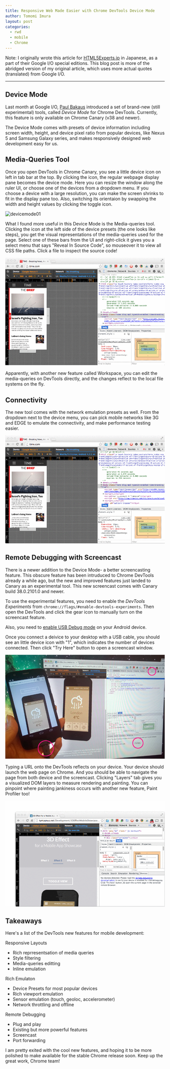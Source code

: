 ```yaml
---
title: Responsive Web Made Easier with Chrome DevTools Device Mode
author: Tomomi Imura
layout: post
categories:
  - rwd
  - mobile
  - Chrome  
---
```


Note: I originally wrote this article for [HTML5Experts.jp][html5j] in Japanese, as a part of their Google I/O special editions. This blog post is more of the abridged version of my original article, which uses more actual quotes (translated) from Google I/O.

---

## Device Mode

Last month at Google I/O, [Paul Bakaus][paulb] introduced a set of brand-new (still experimental) tools, called *Device Mode* for Chrome DevTools. Currently, this feature is only available on Chrome Canary (v38 and newer). 

The Device Mode comes with presets of device information including screen width, height, and device pixel ratio from popular devices, like Nexus 5 and Samsung Galaxy series, and makes responsively designed web development easy for us. 

## Media-Queries Tool

Once you open DevTools in Chrome Canary, you see a little device icon on left in tab bar at the top. By clicking the icon, the regular webpage display pane becomes the device mode. Here you can resize the window along the ruler UI, or choose one of the devices from a dropdown menu. If you choose a device with a large resolution, you can make the screen shrinks to fit in the display pane too. Also, switching its orientaion by swapping the width and height values by clicking the toggle icon.


![devicemode01](/assets/images/articles/2014/07/devtools-device-mode-1.gif "Device Mode")

What I found more useful in this Device Mode is the Media-queries tool. Clicking the icon at the left side of the device presets (the one looks like steps), you get the visual representations of the media-queries used for the page. Select one of these bars from the UI and right-click it gives you a select menu that says "Reveal In Source Code", so mouseover it to view all CSS file paths. Click a file to inspect the source code!

![devicemode02](/assets/images/articles/2014/07/devtools-device-mode-2.gif "Media-queries")

Apparently, with another new feature called Workspace, you can edit the media-queries on DevTools directly, and the changes reflect to the local file systems on the fly.

## Connectivity

The new tool comes with the network emulation presets as well. From the dropdown next to the device menu, you can pick mobile networks like 3G and EDGE to emulate the connectivity, and make performance testing easier.

![devicemode03](/assets/images/articles/2014/07/devtools-device-mode-3.gif "Network")

## Remote Debugging with Screencast

There is a newer addition to the Device Mode- a better screencasting feature. This obscure feature has been intruduced to Chrome DevTools already a while ago, but the new and improved features just landed to Canary as an experimental tool. This new screencast comes with Canary build 38.0.2101.0 and newer.

To use the experimental features, you need to enable the *DevTools Experiments* from `chrome://flags/#enable-devtools-experiments`. Then open the DevTools and click the gear icon to manually turn on the screencast feature.

Also, you need to [enable USB Debug mode][usb] on your Android device.

Once you connect a deivice to your desktop with a USB cable, you should see an little device icon with "1", which indicates the number of devices connected. Then click "Try Here" button to open a screencast window.

![screencast](/assets/images/articles/2014/07/devtools-device-mode-screencast.jpg "Screencast")

Typing a URL onto the DevTools reflects on your device. Your device should launch the web page on Chrome.
And you should be able to navigate the page from both device and the screencast. 
Clicking "Layers" tab gives you a visualized DOM layers to measure rendering and painting. You can pinpoint where painting jankiness occurs with another new feature, Paint Profiler too!

![screencast](/assets/images/articles/2014/07/devtools-device-mode-screencast.gif "Screencast")

## Takeaways

Here's a list of the DevTools new features for mobile development:

Responsive Layouts

- Rich reprresentsation of media queries
- Style filtering
- Media-queries editting
- Inline emulation

Rich Emulaton

- Device Presets for most popular devices
- Rich viewport emulation
- Sensor emulation (touch, geoloc, accelerometer)
- Network throttling and offline

Remote Debugging

- Plug and play
- Existing but more powerful features
- Screencast
- Port forwarding 

I am pretty exited with the cool new features, and hoping it to be more polished to make available for the stable Chrome release soon. Keep up the great work, Chrome team!




[html5j]:http://html5experts.jp/girlie_mac/8384/
[paulb]:http://paulbakaus.com

[usb]:https://developer.chrome.com/devtools/docs/remote-debugging#setting-up-device